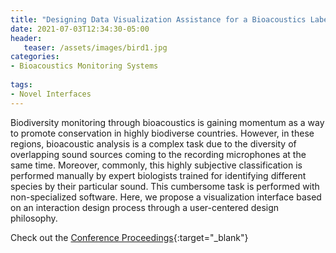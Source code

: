 ```yaml
---
title: "Designing Data Visualization Assistance for a Bioacoustics Labeling Software"
date: 2021-07-03T12:34:30-05:00
header:
   teaser: /assets/images/bird1.jpg
categories:
- Bioacoustics Monitoring Systems 
  
tags:
- Novel Interfaces
---
```


Biodiversity monitoring through bioacoustics is gaining momentum as a way to promote conservation 
in highly biodiverse countries. However, in these regions, bioacoustic analysis is a complex task 
due to the diversity of overlapping sound sources coming to the recording microphones at the same time. 
Moreover, commonly, this highly subjective classification is performed manually by expert biologists 
trained for identifying different species by their particular sound. This cumbersome task is performed 
with non-specialized software. Here, we propose a visualization interface based on an interaction design 
process through a user-centered design philosophy.

Check out the [Conference Proceedings](https://doi.org/10.1007/978-3-030-78645-8_60){:target="_blank"} 